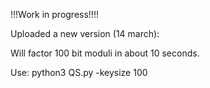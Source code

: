 !!!Work in progress!!!!

Uploaded a new version (14 march):

Will factor 100 bit moduli in about 10 seconds.

Use: python3 QS.py -keysize 100
